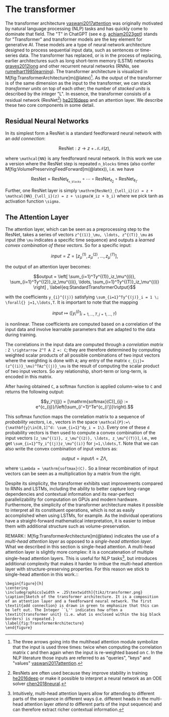 # The transformer

The transformer architecture [vaswani2017attention](@cite) was originally motivated by natural language processing (NLP) tasks and has quickly come to dominate that field. The "T" in ChatGPT (see e.g. [achiam2023gpt](@cite)) stands for "Transformer" and transformer models are the key element for generative AI. These models are a type of neural network architecture designed to process sequential input data, such as sentences or time-series data. The transformer has replaced, or is in the process of replacing, earlier architectures such as long short-term memory (LSTM) networks [graves2012long](@cite) and other recurrent neural networks (RNNs, see [rumelhart1985learning](@cite)). The transformer architecture is visualized in M[fig:TransformerArchitecture]m(@latex)[^1]. As the output of the transformer is of the same dimension as the input to the transformer, we can stack *transformer units* on top of each other; the number of *stacked units* is described by the integer "L". In essence, the transformer consists of a residual network (ResNet[^2]) [he2016deep](@cite) and an attention layer. We describe these two core components in some detail.

[^1]: The three arrows going into the multihead attention module symbolize that the input is used three times: twice when computing the correlation matrix ``C`` and then again when the input is re-weighted based on ``C``. In the NLP literature those inputs are referred to as "queries", "keys" and "values" [vaswani2017attention](@cite).

[^2]: ResNets are often used because they improve stability in training [he2016deep](@cite) or make it possible to interpret a neural network as an ODE solver [chen2018neural](@cite).

## Residual Neural Networks

In its simplest form a ResNet is a standard feedforward neural network with an *add connection*:
```math
\mathrm{ResNet}: z \rightarrow z + \mathcal{NN}(z),
```
where ``\mathcal{NN}`` is any feedforward neural network. In this work we use a version where the ResNet step is repeated `n_blocks` times (also confer M[fig:VolumePreservingFeedForward]m(@latex)), i.e. we have
```math
    \mathrm{ResNet} = \mathrm{ResNet}_{\ell_\mathtt{n\_blocks}}\circ\cdots\circ\mathrm{ResNet}_{\ell_2}\circ\mathrm{ResNet}_{\ell_1}.
```
Further, one ResNet layer is simply ``\mathrm{ResNet}_{\ell_i}(z) = z + \mathcal{NN}_{\ell_i}(z) = z + \sigma(W_iz + b_i)`` where we pick tanh as activation function ``\sigma.`` 

## The Attention Layer

The attention layer, which can be seen as a preprocessing step to the ResNet, takes a series of vectors ``z^{(1)}_\mu, \ldots, z^{(T)}_\mu`` as input (the ``\mu`` indicates a specific time sequence) and outputs a *learned convex combination of these vectors*. So for a specific input: 
```math
input = Z = [z_\mu^{(1)}, z_\mu^{(2)}, \ldots, z_\mu^{(T)}],
```
the output of an attention layer becomes:
```math
output = \left[ \sum_{i=1}^Ty^{(1)}_iz_\mu^{(i)}, \sum_{i=1}^Ty^{(2)}_iz_\mu^{(i)}, \ldots, \sum_{i=1}^Ty^{(T)}_iz_\mu^{(i)} \right] ,
\label{eq:StandardTransformerOutput}
```
with the coefficients ``y_{i}^{(j)}`` satisfying ``\sum_{i=1}^Ty^{(j)}_i = 1 \; \forall{} j=1,\ldots,T``. It is important to note that the mapping 
```math
input \mapsto \left([y_i^{(j)}]_{i=1,\ldots,T,j=1,\ldots,T}\right)
```
is nonlinear. These coefficients are computed based on a correlation of the input data and involve learnable parameters that are adapted to the data during training.

The correlations in the input data are computed through a *correlation matrix* : ``Z \rightarrow Z^T A Z =: C``; they are therefore determined by computing weighted scalar products of all possible combinations of two input vectors where the weighting is done with ``A``; any entry of the matrix ``c_{ij}=(z^{(i)}_\mu)^TAz^{(j)}_\mu`` is the result of computing the scalar product of two input vectors. So any relationship, short-term or long-term, is encoded in this matrix.

After having obtained ``C``, a softmax function is applied column-wise to ``C`` and returns the following output: 
```math
y_i^{(j)} = [\mathrm{softmax}(C)]_{ij} := e^{c_{ij}}/\left(\sum_{i'=1}^Te^{c_{i'j}}\right).
```
This softmax function maps the correlation matrix to a sequence of *probability vectors*, i.e., vectors in the space ``\mathcal{P}:=\{\mathbf{y}\in[0,1]^d: \sum_{i=1}^dy_i = 1\}``. Every one of these ``d`` probability vectors is then used to compute a convex combination of the input vectors ``[z_\mu^{(1)}, z_\mu^{(2)}, \ldots, z_\mu^{(T)}]``, i.e., we get ``\sum_{i=1}^Ty_i^{(j)}z_\mu^{(i)}`` for ``j=1,\ldots,T``. Note that we can also write the convex combination of input vectors as:

```math
output = input\Lambda = Z\Lambda,
\label{eq:RightMultiplication}
```
where ``\Lambda = \mathrm{softmax}(C).`` So a linear recombination of input vectors can be seen as a multiplication by a matrix from the right.

Despite its simplicity, the transformer exhibits vast improvements compared to RNNs and LSTMs, including the ability to better capture long-range dependencies and contextual information and its near-perfect parallelizability for computation on GPUs and modern hardware.
Furthermore, the simplicity of the transformer architecture makes it possible to interpret all its constituent operations, which is not as easily accomplished when using LSTMs, for example. As the individual operations have a straight-forward mathematical interpretation, it is easier to imbue them with additional structure such as volume-preservation.

REMARK::
M[fig:TransformerArchitecture]m(@latex) indicates the use of a *multi-head attention layer* as opposed to a *single-head attention layer*. What we described in this section is single-head attention. A multi-head attention layer is slightly more complex: it is a concatenation of multiple single-head attention layers. This is useful for NLP tasks[^3], but introduces additional complexity that makes it harder to imbue the multi-head attention layer with structure-preserving properties. For this reason we stick to single-head attention in this work.::


[^3]: Intuitively, multi-head attention layers allow for attending to different parts of the sequence in different ways (i.e. different heads in the multi-head attention layer *attend to* different parts of the input sequence) and can therefore extract richer contextual information.

```@raw latex
\begin{figure}[h]
\centering
\includegraphics[width = .25\textwidth]{tikz/transformer.png}
\caption{Sketch of the transformer architecture. It is a composition of an attention layer and a feedforward neural network. The first \textit{add connection} is drawn in green to emphasize that this can be left out. The Integer ``L'' indicates how often a \textit{transformer unit} (i.e. what is enclosed within the big black borders) is repeated.}
\label{fig:TransformerArchitecture}
\end{figure}
```